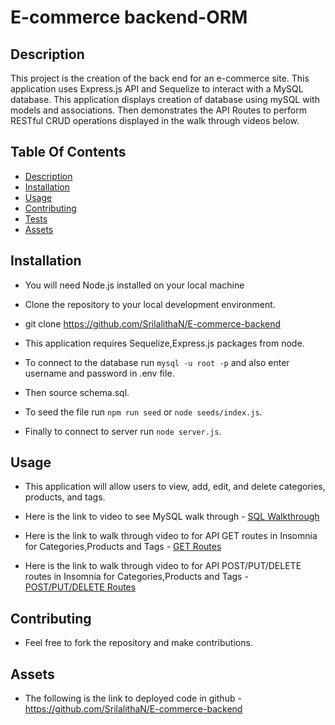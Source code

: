 # E-commerce backend-ORM

## Description

This project is the creation of the back end for an e-commerce site. This application uses Express.js API and Sequelize to interact with a MySQL database. This application displays creation of database using mySQL with models and associations. Then demonstrates the API Routes to perform RESTful CRUD operations displayed in the walk through videos below.

## Table Of Contents

- [Description](#Description)
- [Installation](#Installation)
- [Usage](#Usage)
- [Contributing](#Contributing)
- [Tests](#Tests)
- [Assets](#Assets)

## Installation

- You will need Node.js installed on your local machine

- Clone the repository to your local development environment.

* git clone https://github.com/SrilalithaN/E-commerce-backend

* This application requires Sequelize,Express.js packages from node.

* To connect to the database run `mysql -u root -p` and also enter username and password in .env file.

* Then source schema.sql.

* To seed the file run `npm run seed` or `node seeds/index.js`.

* Finally to connect to server run `node server.js`.

## Usage

- This application will allow users to view, add, edit, and delete categories, products, and tags.

- Here is the link to video to see MySQL walk through - [SQL Walkthrough](https://watch.screencastify.com/v/OuEnSkDSUp5246qhhiys)

- Here is the link to walk through video to for API GET routes in Insomnia for Categories,Products and Tags - [GET Routes](https://watch.screencastify.com/v/1CGYLmIc0Ef6zYzaegRi)

- Here is the link to walk through video to for API POST/PUT/DELETE routes in Insomnia for Categories,Products and Tags - [POST/PUT/DELETE Routes](https://watch.screencastify.com/v/thTs8May6WfcZQIIdnUp)

## Contributing

- Feel free to fork the repository and make contributions.

## Assets

- The following is the link to deployed code in github - https://github.com/SrilalithaN/E-commerce-backend
